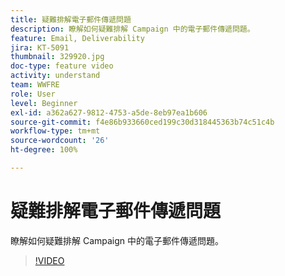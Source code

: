 ```yaml
---
title: 疑難排解電子郵件傳遞問題
description: 瞭解如何疑難排解 Campaign 中的電子郵件傳遞問題。
feature: Email, Deliverability
jira: KT-5091
thumbnail: 329920.jpg
doc-type: feature video
activity: understand
team: WWFRE
role: User
level: Beginner
exl-id: a362a627-9812-4753-a5de-8eb97ea1b606
source-git-commit: f4e86b933660ced199c30d318445363b74c51c4b
workflow-type: tm+mt
source-wordcount: '26'
ht-degree: 100%

---
```


# 疑難排解電子郵件傳遞問題

瞭解如何疑難排解 Campaign 中的電子郵件傳遞問題。

>[!VIDEO](https://video.tv.adobe.com/v/329920?quality=12&learn=on)

